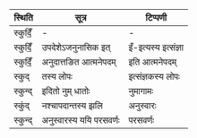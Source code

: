 | स्थिति | सूत्र | टिप्पणी |
| ----- | ------- | ------ |
| स्कुदिँ॒ | - | - |
| स्कुदिँ॒ | उपदेशेऽजनुनासिक इत् | इँ-इत्यस्य इत्संज्ञा |
| स्कुदिँ॒ | अनुदात्तङित आत्मनेपदम् | इति आत्मनेपदम् |
| स्कुद् | तस्य लोपः | इत्संज्ञकस्य लोपः |
| स्कुन्द् | इदितो नुम् धातोः | नुमागामः |
| स्कुंद् | नश्चापदान्तस्य झलि | अनुस्वारः |
| स्कुन्द् | अनुस्वारस्य ययि परसवर्णः | परसवर्णः |
